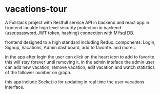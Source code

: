 # vacations-tour

A Fullstack project with Restfull service API in backend and react app in frontend
inculde high level security protection in backend (user,password,JWT token, hashing)
connection with MYsql DB.

frontend designed to a high standard including Redux.
components: 
Login,
Signup,
Vacations,
Admin dashboard,
add to favorite. and more...

in the app after login the user can click on the heart icon to add to favorite. this will stay forever until removing it.
in the admin inteface the admin user can add new vacation, remove vacation, edit vacation and watch statistics of the follower number on graph.

this app include Socket.io for updating in real time the user vacations interface.



